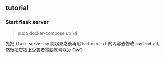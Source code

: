 ## tutorial

### Start flask server

> sudo docker-compose up -d

先把 `flask_server.py` 開起來之後再用 `bad_usb.txt` 的內容去修改 `payload.dd`，然後把它插上受害者電腦就可以ㄌ OwO

